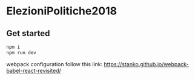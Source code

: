 # ElezioniPolitiche2018

## Get started

``` bash
npm i
npm run dev
```

webpack configuration follow this link: 
https://stanko.github.io/webpack-babel-react-revisited/
